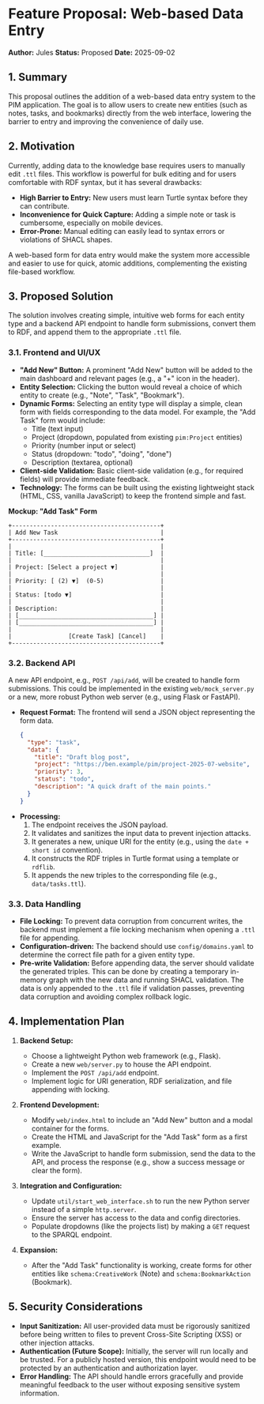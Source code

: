 # Feature Proposal: Web-based Data Entry

**Author:** Jules
**Status:** Proposed
**Date:** 2025-09-02

## 1. Summary

This proposal outlines the addition of a web-based data entry system to the PIM application. The goal is to allow users to create new entities (such as notes, tasks, and bookmarks) directly from the web interface, lowering the barrier to entry and improving the convenience of daily use.

## 2. Motivation

Currently, adding data to the knowledge base requires users to manually edit `.ttl` files. This workflow is powerful for bulk editing and for users comfortable with RDF syntax, but it has several drawbacks:

-   **High Barrier to Entry:** New users must learn Turtle syntax before they can contribute.
-   **Inconvenience for Quick Capture:** Adding a simple note or task is cumbersome, especially on mobile devices.
-   **Error-Prone:** Manual editing can easily lead to syntax errors or violations of SHACL shapes.

A web-based form for data entry would make the system more accessible and easier to use for quick, atomic additions, complementing the existing file-based workflow.

## 3. Proposed Solution

The solution involves creating simple, intuitive web forms for each entity type and a backend API endpoint to handle form submissions, convert them to RDF, and append them to the appropriate `.ttl` file.

### 3.1. Frontend and UI/UX

-   **"Add New" Button:** A prominent "Add New" button will be added to the main dashboard and relevant pages (e.g., a "+" icon in the header).
-   **Entity Selection:** Clicking the button would reveal a choice of which entity to create (e.g., "Note", "Task", "Bookmark").
-   **Dynamic Forms:** Selecting an entity type will display a simple, clean form with fields corresponding to the data model. For example, the "Add Task" form would include:
    -   Title (text input)
    -   Project (dropdown, populated from existing `pim:Project` entities)
    -   Priority (number input or select)
    -   Status (dropdown: "todo", "doing", "done")
    -   Description (textarea, optional)
-   **Client-side Validation:** Basic client-side validation (e.g., for required fields) will provide immediate feedback.
-   **Technology:** The forms can be built using the existing lightweight stack (HTML, CSS, vanilla JavaScript) to keep the frontend simple and fast.

**Mockup: "Add Task" Form**

```
+------------------------------------------+
| Add New Task                             |
+------------------------------------------+
|                                          |
| Title: [______________________________]  |
|                                          |
| Project: [Select a project ▼]            |
|                                          |
| Priority: [ (2) ▼]  (0-5)                |
|                                          |
| Status: [todo ▼]                         |
|                                          |
| Description:                             |
| [______________________________________] |
| [______________________________________] |
|                                          |
|                [Create Task] [Cancel]    |
+------------------------------------------+
```

### 3.2. Backend API

A new API endpoint, e.g., `POST /api/add`, will be created to handle form submissions. This could be implemented in the existing `web/mock_server.py` or a new, more robust Python web server (e.g., using Flask or FastAPI).

-   **Request Format:** The frontend will send a JSON object representing the form data.
    ```json
    {
      "type": "task",
      "data": {
        "title": "Draft blog post",
        "project": "https://ben.example/pim/project-2025-07-website",
        "priority": 3,
        "status": "todo",
        "description": "A quick draft of the main points."
      }
    }
    ```
-   **Processing:**
    1.  The endpoint receives the JSON payload.
    2.  It validates and sanitizes the input data to prevent injection attacks.
    3.  It generates a new, unique URI for the entity (e.g., using the `date + short id` convention).
    4.  It constructs the RDF triples in Turtle format using a template or `rdflib`.
    5.  It appends the new triples to the corresponding file (e.g., `data/tasks.ttl`).

### 3.3. Data Handling

-   **File Locking:** To prevent data corruption from concurrent writes, the backend must implement a file locking mechanism when opening a `.ttl` file for appending.
-   **Configuration-driven:** The backend should use `config/domains.yaml` to determine the correct file path for a given entity type.
-   **Pre-write Validation:** Before appending data, the server should validate the generated triples. This can be done by creating a temporary in-memory graph with the new data and running SHACL validation. The data is only appended to the `.ttl` file if validation passes, preventing data corruption and avoiding complex rollback logic.

## 4. Implementation Plan

1.  **Backend Setup:**
    -   Choose a lightweight Python web framework (e.g., Flask).
    -   Create a new `web/server.py` to house the API endpoint.
    -   Implement the `POST /api/add` endpoint.
    -   Implement logic for URI generation, RDF serialization, and file appending with locking.

2.  **Frontend Development:**
    -   Modify `web/index.html` to include an "Add New" button and a modal container for the forms.
    -   Create the HTML and JavaScript for the "Add Task" form as a first example.
    -   Write the JavaScript to handle form submission, send the data to the API, and process the response (e.g., show a success message or clear the form).

3.  **Integration and Configuration:**
    -   Update `util/start_web_interface.sh` to run the new Python server instead of a simple `http.server`.
    -   Ensure the server has access to the data and config directories.
    -   Populate dropdowns (like the projects list) by making a `GET` request to the SPARQL endpoint.

4.  **Expansion:**
    -   After the "Add Task" functionality is working, create forms for other entities like `schema:CreativeWork` (Note) and `schema:BookmarkAction` (Bookmark).

## 5. Security Considerations

-   **Input Sanitization:** All user-provided data must be rigorously sanitized before being written to files to prevent Cross-Site Scripting (XSS) or other injection attacks.
-   **Authentication (Future Scope):** Initially, the server will run locally and be trusted. For a publicly hosted version, this endpoint would need to be protected by an authentication and authorization layer.
-   **Error Handling:** The API should handle errors gracefully and provide meaningful feedback to the user without exposing sensitive system information.
